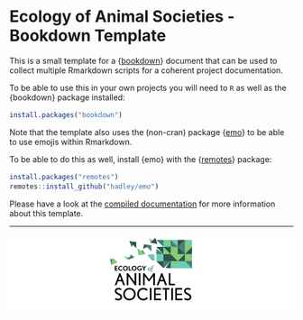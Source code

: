 # Ecology of Animal Societies - Bookdown Template

This is a small template for a {[bookdown](https://bookdown.org/)} document that can be used to collect multiple Rmarkdown scripts for a coherent project documentation.

To be able to use this in your own projects you will need to `R` as well as the {bookdown} package installed:

```r
install.packages("bookdown")
```

Note that the template also uses the (non-cran) package {[emo](https://github.com/hadley/emo)} to be able to use emojis within Rmarkdown.

To be able to do this as well, install {emo} with the {[remotes](https://remotes.r-lib.org/)} package:

```r
install.packages("remotes")
remotes::install_github("hadley/emo")
```

Please have a look at the [compiled documentation](https://k-hench.github.io/eas_bookdown/) for more information about this template.

---

![](vignettes/img/eas_cropped_small.png)
